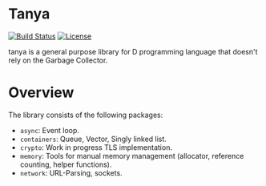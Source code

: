 # Tanya

[![Build Status](https://travis-ci.org/caraus-ecms/tanya.svg?branch=master)](https://travis-ci.org/caraus-ecms/tanya)
[![License](http://img.shields.io/badge/license-MPL2-blue.svg)](https://raw.githubusercontent.com/caraus-ecms/tanya/master/LICENSE)

tanya is a general purpose library for D programming language that doesn't rely on the Garbage Collector.

# Overview

The library consists of the following packages:

* `async`: Event loop.
* `containers`: Queue, Vector, Singly linked list.
* `crypto`: Work in progress TLS implementation.
* `memory`: Tools for manual memory management (allocator, reference counting, helper functions).
* `network`: URL-Parsing, sockets.
